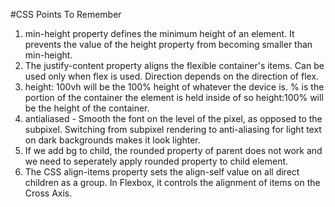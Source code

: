 #CSS Points To Remember
1) min-height property defines the minimum height of an element. It prevents the value of the height property from becoming smaller than min-height.
2) The justify-content property aligns the flexible container's items. Can be used only when flex is used. Direction depends on the direction of flex.
3) height: 100vh will be the 100% height of whatever the device is. % is the portion of the container the element is held inside of so height:100% will be the height of the container.
4) antialiased - Smooth the font on the level of the pixel, as opposed to the subpixel. Switching from subpixel rendering to anti-aliasing for light text on dark backgrounds makes it look lighter.
5) If we add bg to child, the rounded property of parent does not work and we need to seperately apply rounded property to child element.
6) The CSS align-items property sets the align-self value on all direct children as a group. In Flexbox, it controls the alignment of items on the Cross Axis. 
